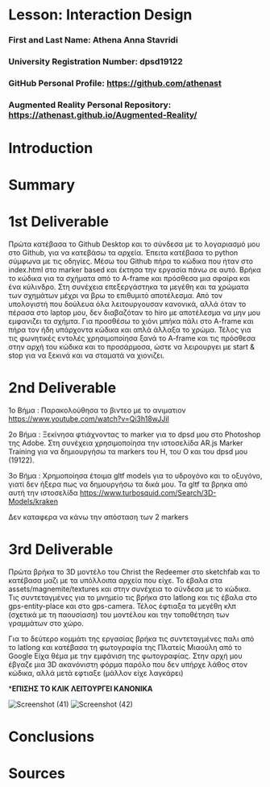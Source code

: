 # Lesson: Interaction Design

### First and Last Name: Athena Anna Stavridi
### University Registration Number: dpsd19122
### GitHub Personal Profile: https://github.com/athenast
### Augmented Reality Personal Repository: https://athenast.github.io/Augmented-Reality/

# Introduction

# Summary


# 1st Deliverable
Πρώτα κατέβασα το Github Desktop και το σύνδεσα με το λογαριασμό μου στο Github, για να κατεβάσω τα αρχεία. Έπειτα κατέβασα το python σύμφωνα με τις οδηγίες. Μέσω του Github πήρα το κώδικα που ήταν στο index.html στο marker based και έκτησα την εργασία πάνω σε αυτό. 
Βρήκα το κώδικα για τα σχήματα από το  A-frame και πρόσθεσα μια σφαίρα και ένα κύλινδρο. Στη συνέχεια επεξεργάστηκα τα μεγέθη και τα χρώματα των σχημάτων μέχρι να βρω το επιθυμιτό αποτέλεσμα. Από τον υπολογιστή που δούλευα όλα λειτουργουσαν κανονικά, αλλά όταν το πέρασα στο laptop μου, δεν διαβαζόταν το hiro με αποτέλεσμα να μην μου εμφανιζει τα σχήμτα. 
Για προσθέσω το χιόνι μπήκα πάλι στο A-frame και πήρα τον ήδη υπάρχοντα κώδικα και απλά άλλαξα το χρώμα.
Τέλος για τις φωνητικές εντολές χρησιμοποίησα ξανά το A-frame και τις πρόσθεσα στην αρχή του κώδικα και το προσάρμοσα, ώστε να λειρουργει με start & stop για να ξεκινά και να σταματά να χιονιζει.


# 2nd Deliverable
1o Βήμα : Παρακολούθησα το βιντεο με το ανιματιον https://www.youtube.com/watch?v=Qi3h18wJJiI 

2ο Βήμα : Ξεκίνησα φτιάχνοντας το marker για το dpsd μου στο Photoshop της Adobe. Στη συνέχεια χρησιμοποίησα την ιστοσελίδα AR.js Marker Training για να δημιουργήσω τα markers του Η, του Ο και του dpsd μου (19122). 

3ο Βήμα : Χρημοποίησα έτοιμα gltf models για το υδρογόνο και το οξυγόνο, γιατί δεν ήξερα πως να δημουργήσω τα δικά μου. Τα gltf τα βρηκα από αυτή την ιστοσελίδα https://www.turbosquid.com/Search/3D-Models/kraken

Δεν καταφερα να κάνω την απόσταση των 2 markers 


# 3rd Deliverable 
Πρώτα βρήκα το 3D μοντέλο του Christ the Redeemer στο sketchfab και το κατέβασα μαζι με τα υπόλλοιπα αρχεία που είχε.
Το έβαλα στα assets/magnemite/textures και στην συνέχεια το σύνδεσα με το κώδικα.
Τις συντεταγμένες για το μνημείο τις βρήκα στο latlong και τις έβαλα στο gps-entity-place και στο gps-camera.
Τέλος έφτιαξα τα μεγέθη κλπ (σχετικά με τη παουσίαση) του μοντέλου και την τοποθέτηση των γραμμάτων στο χώρο.


Για το δεύτερο κομμάτι της εργασίας βρήκα τις συντεταγμένες παλι από το latlong και κατέβασα τη φωτογραφία της Πλατείς Μιαούλη από το Google 
Είχα θέμα με την εμφάνιση της φωτογραφίας. Στην αρχή μου έβγαζε μια 3D ακανόνιστη φόρμα παρόλο που δεν υπήρχε λάθος στον κώδικα, αλλά μετά εφτιαξε (μάλλον είχε λαγκάρει) 

***ΕΠΙΣΗΣ ΤΟ ΚΛΙΚ ΛΕΙΤΟΥΡΓΕΙ ΚΑΝΟΝΙΚΑ**

![Screenshot (41)](https://user-images.githubusercontent.com/101419410/172930500-2e5b76e9-bf35-4643-b0ac-3a26cfa39ca9.png)
![Screenshot (42)](https://user-images.githubusercontent.com/101419410/172930508-6e5cf8fd-174d-4173-b1be-de77b6c1421d.png)


# Conclusions


# Sources
